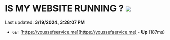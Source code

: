 # IS MY WEBSITE RUNNING ? [![](https://img.shields.io/static/v1?label=Sponsor&message=%E2%9D%A4&logo=GitHub&color=%23fe8e86)](https://github.com/sponsors/<username>)

Last updated: **3/19/2024, 3:28:07 PM**

- `GET` [https://youssefservice.me](https://youssefservice.me) - **Up** (187ms)
